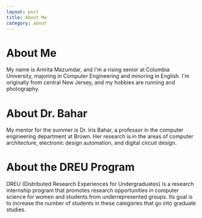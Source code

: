 ```yaml
---
layout: post 
title: About Me 
category: about
---
```


# About Me

My name is Amrita Mazumdar, and I'm a rising senior at 
Columbia University, majoring in Computer Engineering 
and minoring in English. I'm originally from central 
New Jersey, and my hobbies are running and photography.

# About Dr. Bahar

My mentor for the summer is Dr. Iris Bahar, a professor 
in the computer engineering department at Brown. Her 
research is in the areas of computer architecture, 
electronic design automation, and digital circuit design.

# About the DREU Program

DREU (Distributed Research Experiences for Undergraduates) 
is a research internship program that promotes research 
opportunities in computer science for women and students 
from underrepresented groups. Its goal is to increase the 
number of students in these categories that go into 
graduate studies.

# 
